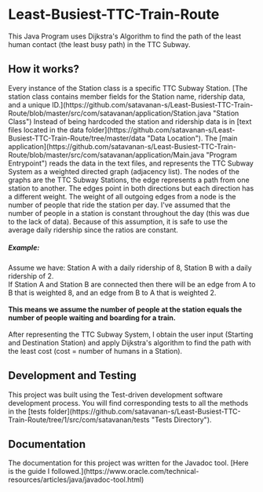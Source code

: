 # Least-Busiest-TTC-Train-Route
This Java Program uses Dijkstra's Algorithm to find the path of the least human contact (the least busy path) in the TTC Subway. 
<h2>How it works?</h2>
Every instance of the Station class is a specific TTC Subway Station. 
[The station class contains member fields for the Station name, ridership data, and a unique ID.](https://github.com/satavanan-s/Least-Busiest-TTC-Train-Route/blob/master/src/com/satavanan/application/Station.java "Station Class")
Instead of being hardcoded the station and ridership data is in [text files located in the data folder](https://github.com/satavanan-s/Least-Busiest-TTC-Train-Route/tree/master/data "Data Location").
The [main application](https://github.com/satavanan-s/Least-Busiest-TTC-Train-Route/blob/master/src/com/satavanan/application/Main.java "Program Entrypoint") reads the data in the text files, and 
represents the TTC Subway System as a weighted directed graph (adjacency list). The nodes of the graphs are the TTC Subway Stations,
the edge represents a path from one station to another. The edges point in both directions but each direction has a different
weight. The weight of all outgoing edges from a node is the number of people that ride the station per day. I've
assumed that the number of people in a station is constant throughout the day (this was due to the lack of data).
Because of this assumption, it is safe to use the average daily ridership since the ratios are constant.
<h5>Example:</h5>
Assume we have: Station A with a daily ridership of 8,
Station B with a daily ridership of 2. <br>
If Station A and Station B are connected then there will be an edge from
A to B that is weighted 8, and an edge from B to A that is weighted 2. <br><br>
<b>This means we assume the number of people at the station equals the number of people waiting and boarding for a train.</b>
<br><br>
After representing the TTC Subway System, I obtain the user input (Starting and Destination Station)
and apply Dijkstra's algorithm to find the path with the least cost (cost = number of humans in a Station).

<h2>Development and Testing</h2>
This project was built using the Test-driven development software development process.
You will find corresponding tests to all the methods in the [tests folder](https://github.com/satavanan-s/Least-Busiest-TTC-Train-Route/tree/1/src/com/satavanan/tests "Tests Directory").

<h2>Documentation</h2> 
The documentation for this project was written for the Javadoc tool. [Here is the guide I followed.](https://www.oracle.com/technical-resources/articles/java/javadoc-tool.html)
